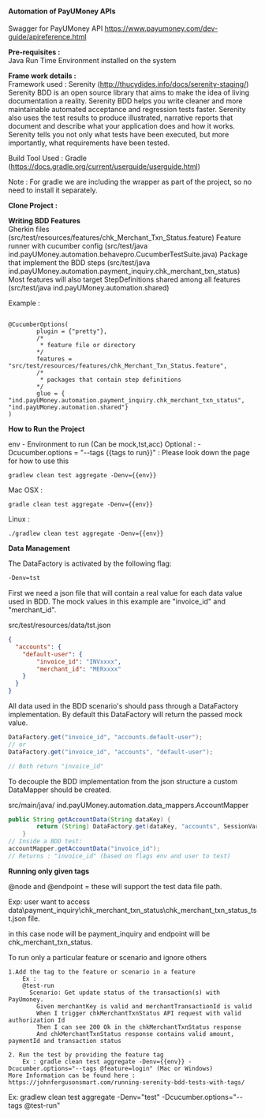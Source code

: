 #### Automation of PayUMoney APIs

Swagger for PayUMoney API
https://www.payumoney.com/dev-guide/apireference.html

**Pre-requisites :**  
Java Run Time Environment installed on the system

**Frame work details :**  
Framework used : Serenity (http://thucydides.info/docs/serenity-staging/)  
Serenity BDD is an open source library that aims to make the idea of living documentation a reality. Serenity BDD helps you write cleaner and more maintainable automated acceptance and regression tests faster. Serenity also uses the test results to produce illustrated, narrative reports that document and describe what your application does and how it works. Serenity tells you not only what tests have been executed, but more importantly, what requirements have been tested.

Build Tool Used : Gradle (https://docs.gradle.org/current/userguide/userguide.html)

Note : For gradle we are including the wrapper as part of the project, so no need to install it separately.

**Clone Project :**

**Writing BDD Features**  
Gherkin files (src/test/resources/features/chk_Merchant_Txn_Status.feature)
Feature runner with cucumber config (src/test/java ind.payUMoney.automation.behavepro.CucumberTestSuite.java)
Package that implement the BDD steps (src/test/java ind.payUMoney.automation.payment_inquiry.chk_merchant_txn_status)
Most features will also target StepDefinitions shared among all features (src/test/java ind.payUMoney.automation.shared)

Example :

```

@CucumberOptions(
        plugin = {"pretty"},
        /*
         * feature file or directory
        */
        features = "src/test/resources/features/chk_Merchant_Txn_Status.feature",
        /*
         * packages that contain step definitions
        */
        glue = { "ind.payUMoney.automation.payment_inquiry.chk_merchant_txn_status", "ind.payUMoney.automation.shared"}
)
```

**How to Run the Project**

env - Environment to run (Can be mock,tst,acc)
Optional : -Dcucumber.options = "--tags {{tags to run}}" : Please look down the page for how to use this

```
gradlew clean test aggregate -Denv={{env}}
```

Mac OSX :

```
gradle clean test aggregate -Denv={{env}}
```

Linux :

```
./gradlew clean test aggregate -Denv={{env}}
```

**Data Management**

The DataFactory is activated by the following flag:

```bash
-Denv=tst
```

First we need a json file that will contain a real value for each data value used in BDD.
The mock values in this example are "invoice_id" and "merchant_id".

src/test/resources/data/tst.json

```json
{
  "accounts": {
    "default-user": {
        "invoice_id": "INVxxxx",
        "merchant_id": "MERxxxx"
    }
  }
}
```

All data used in the BDD scenario's should pass through a DataFactory implementation. By default
this DataFactory will return the passed mock value.

```java
DataFactory.get("invoice_id", "accounts.default-user");
// or
DataFactory.get("invoice_id", "accounts", "default-user");

// Both return "invoice_id"
```

To decouple the BDD implementation from the json structure a custom DataMapper should be created.

src/main/java/ ind.payUMoney.automation.data_mappers.AccountMapper

```java
public String getAccountData(String dataKey) {
        return (String) DataFactory.get(dataKey, "accounts", SessionVariableHolder.accountUnderTest, dataKey);
    }
// Inside a BDD test:
accountMapper.getAccountData("invoice_id");
// Returns : "invoice_id" (based on flags env and user to test)
```

**Running only given tags**

@node and @endpoint = these will support the test data file path.

Exp: user want to access data\payment_inquiry\chk_merchant_txn_status\chk_merchant_txn_status_tst.json file.

in this case node will be payment_inquiry and endpoint will be chk_merchant_txn_status.

To run only a particular feature or scenario and ignore others

    1.Add the tag to the feature or scenario in a feature
        Ex :
        @test-run
          Scenario: Get update status of the transaction(s) with PayUmoney.
			Given merchantKey is valid and merchantTransactionId is valid
			When I trigger chkMerchantTxnStatus API request with valid authorization Id
			Then I can see 200 Ok in the chkMerchantTxnStatus response
			And chkMerchantTxnStatus response contains valid amount, paymentId and transaction status
	
    2. Run the test by providing the feature tag
        Ex : gradle clean test aggregate -Denv={{env}} -Dcucumber.options="--tags @feature=login" (Mac or Windows)
    More Information can be found here : https://johnfergusonsmart.com/running-serenity-bdd-tests-with-tags/


Ex: gradlew clean test aggregate -Denv="test" -Dcucumber.options="--tags @test-run"